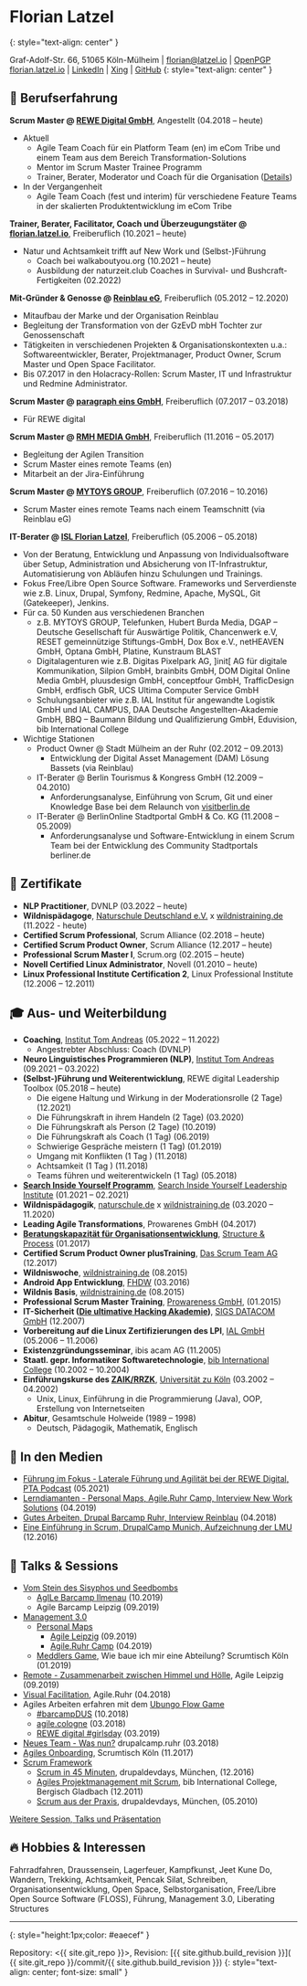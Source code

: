 # Florian Latzel
{: style="text-align: center" }

Graf-Adolf-Str. 66, 51065 Köln-Mülheim |
[florian@latzel.io](mailto:florian@latzel.io) | [OpenPGP](https://keys.openpgp.org/search?q=3F9F644542DD63E82165D376F4F62999C3BA4866)   
[florian.latzel.io](https://florian.latzel.io) | 
[LinkedIn](https://de.linkedin.com/in/florianlatzel/de) | 
[Xing](https://www.xing.com/profile/Florian_Latzel) |
[GitHub](https://github.com/fl3a) 
{: style="text-align: center" }

## 🧪 Berufserfahrung

**Scrum Master @ [REWE Digital GmbH](https://www.rewe-digital.com/)**, 
Angestellt (04.2018 – heute)

- Aktuell
  - Agile Team Coach für ein Platform Team (en) im eCom Tribe 
und einem Team aus dem Bereich Transformation-Solutions 
  - Mentor im Scrum Master Trainee Programm
  - Trainer, Berater, Moderator und Coach für die Organisation 
([Details](https://github.com/fl3a/florian.latzel.io/blob/portfolio/referenzen.md))
- In der Vergangenheit
  -  Agile Team Coach (fest und interim) für verschiedene 
Feature Teams in der skalierten Produktentwicklung im eCom Tribe 

**Trainer, Berater, Facilitator, Coach und Überzeugungstäter @ [florian.latzel.io](
https://florian.latzel.io)**, 
Freiberuflich (10.2021 – heute)

- Natur und Achtsamkeit trifft auf New Work und (Selbst-)Führung 
  - Coach bei walkaboutyou.org (10.2021 – heute)
  - Ausbildung der naturzeit.club Coaches in Survival- und Bushcraft-Fertigkeiten (02.2022)

**Mit-Gründer & Genosse @ [Reinblau eG](https://reinblau.coop/)**, 
Freiberuflich (05.2012 – 12.2020)

- Mitaufbau der Marke und der Organisation Reinblau
- Begleitung der Transformation von der GzEvD mbH Tochter zur Genossenschaft
- Tätigkeiten in verschiedenen Projekten & Organisationskontexten u.a.: 
Softwareentwickler, Berater, Projektmanager, Product Owner, 
Scrum Master und Open Space Facilitator.
- Bis 07.2017 in den Holacracy-Rollen: 
Scrum Master, IT und Infrastruktur und Redmine Administrator.

**Scrum Master @ [paragraph eins GmbH](https://www.paragraph1.de/)**, 
Freiberuflich (07.2017 – 03.2018)

- Für REWE digital
    
**Scrum Master @ [RMH MEDIA GmbH](https://www.rmh-media.com/)**, 
Freiberuflich (11.2016 – 05.2017)

- Begleitung der Agilen Transition
- Scrum Master eines remote Teams (en)
- Mitarbeit an der Jira-Einführung
    
**Scrum Master @ [MYTOYS GROUP](https://mytoysgroup.jobs/)**, 
Freiberuflich (07.2016 – 10.2016)

- Scrum Master eines remote Teams nach einem Teamschnitt (via Reinblau eG)

**IT-Berater @ [ISL Florian Latzel](
https://web.archive.org/web/20190119112329/https://is-loesungen.de/)**, 
Freiberuflich (05.2006 – 05.2018)

- Von der Beratung, Entwicklung und Anpassung von Individualsoftware 
über Setup, Administration und Absicherung von IT-Infrastruktur, Automatisierung von Abläufen 
hinzu Schulungen und Trainings. 
- Fokus Free/Libre Open Source Software. Frameworks und Serverdienste wie z.B. 
Linux, Drupal, Symfony, Redmine, Apache, MySQL, Git (Gatekeeper), Jenkins. 
- Für ca. 50 Kunden aus verschiedenen Branchen
  - z.B. MYTOYS GROUP, Telefunken, Hubert Burda Media, 
    DGAP – Deutsche Gesellschaft für Auswärtige Politik, Chancenwerk e.V, 
    RESET gemeinnützige Stiftungs-GmbH, Dox Box e.V., netHEAVEN GmbH, 
    Optana GmbH, Platine, Kunstraum BLAST
  - Digitalagenturen wie z.B. Digitas Pixelpark AG, 
    ]init[ AG für digitale Kommunikation, Silpion GmbH, brainbits GmbH, 
    DOM Digital Online Media GmbH, pluusdesign GmbH, conceptfour GmbH, 
    TrafficDesign GmbH, erdfisch GbR, UCS Ultima Computer Service GmbH
  - Schulungsanbieter wie z.B. IAL Institut für angewandte Logistik GmbH und IAL CAMPUS, 
    DAA Deutsche Angestellten-Akademie GmbH, BBQ – Baumann Bildung und Qualifizierung GmbH, 
    Eduvision, bib International College
- Wichtige Stationen
  - Product Owner @ Stadt Mülheim an der Ruhr (02.2012 – 09.2013)
    - Entwicklung der Digital Asset Management (DAM) Lösung Bassets (via Reinblau)
  - IT-Berater @ Berlin Tourismus & Kongress GmbH (12.2009 – 04.2010)
    - Anforderungsanalyse, Einführung von Scrum, Git und einer Knowledge Base 
      bei dem Relaunch von [visitberlin.de](https://visitberlin.com)
  - IT-Berater @ BerlinOnline Stadtportal GmbH & Co. KG (11.2008 – 05.2009)
    - Anforderungsanalyse und Software-Entwicklung in einem Scrum Team 
      bei der Entwicklung des Community Stadtportals berliner.de

## 📃 Zertifikate

- **NLP Practitioner**, DVNLP (03.2022 – heute)
- **Wildnispädagoge**, [Naturschule Deutschland e.V.](https://www.naturschule.de/)
x [wildnistraining.de](https://www.wildnistraining.de/) (11.2022 - heute)
- **Certified Scrum Professional**, Scrum Alliance (02.2018 – heute)
- **Certified Scrum Product Owner**, Scrum Alliance (12.2017 – heute)
- **Professional Scrum Master I**, Scrum.org (02.2015 – heute)
- **Novell Certified Linux Administrator**, Novell (01.2010 – heute)
- **Linux Professional Institute Certification 2**, 
  Linux Professional Institute (12.2006 – 12.2011)

## 🎓 Aus- und Weiterbildung

- **Coaching**, 
[Institut Tom Andreas](https://www.tomandreas.de/) 
(05.2022 – 11.2022)
  - Angestrebter Abschluss: Coach (DVNLP)
- **Neuro Linguistisches Programmieren (NLP)**, 
[Institut Tom Andreas](https://www.tomandreas.de/) (09.2021 – 03.2022)
- **(Selbst-)Führung und Weiterentwicklung**, 
REWE digital Leadership Toolbox (05.2018 – heute)
  - Die eigene Haltung und Wirkung in der Moderationsrolle (2 Tage) (12.2021)
  - Die Führungskraft in ihrem Handeln (2 Tage) (03.2020)
  - Die Führungskraft als Person (2 Tage) (10.2019)
  - Die Führungskraft als Coach (1 Tag) (06.2019)
  - Schwierige Gespräche meistern (1 Tag) (01.2019)
  - Umgang mit Konflikten (1 Tag ) (11.2018)
  - Achtsamkeit (1 Tag ) (11.2018)
  - Teams führen und weiterentwickeln (1 Tag) (05.2018)
- [**Search Inside Yourself Programm**](https://siyli.org/search-inside-yourself/), 
[Search Inside Yourself Leadership Institute](https://siyli.org/) (01.2021 – 02.2021)
- **Wildnispädagogik**, 
[naturschule.de](https://www.naturschule.de/) 
x [wildnistraining.de](https://www.wildnistraining.de/) (03.2020 – 11.2020)
- **Leading Agile Transformations**, 
Prowarenes GmbH (04.2017)
- [**Beratungskapazität für Organisationsentwicklung**](
https://www.xing.com/events/beratungskapazitat-organisationsentwicklung-1760671), 
[Structure & Process](http://structureprocess.com/de/) (01.2017)
- **Certified Scrum Product Owner plusTraining**, 
[Das Scrum Team AG](https://www.dasscrumteam.com/de) (12.2017)
- **Wildniswoche**, 
[wildnistraining.de](https://www.wildnistraining.de/) (08.2015)
- **Android App Entwicklung**, 
[FHDW](https://www.fhdw.de/) (03.2016)
- **Wildnis Basis**, 
[wildnistraining.de](https://www.wildnistraining.de/) (08.2015)
- **Professional Scrum Master Training**,
[Prowareness GmbH](
https://web.archive.org/web/20141024140709/http://prowareness.de/training/scrum-master-training/),
(01.2015)
- **IT-Sicherheit ([Die ultimative Hacking Akademie](
https://web.archive.org/web/20071011070950/http://www.sigs-datacom.de/sd/seminare/evt_seminar_show.htm?&TABLE=sd_product&PID=860))**, 
[SIGS DATACOM GmbH](https://www.sigs-datacom.de/) (12.2007)
- **Vorbereitung auf die Linux Zertifizierungen des LPI**, 
[IAL GmbH](https://www.ial.de/) (05.2006 – 11.2006) 
- **Existenzgründungsseminar**, 
ibis acam AG (11.2005)
- **Staatl. gepr. Informatiker Softwaretechnologie**, 
[bib International College](https://www.bib.de/) (10.2002 – 10.2004)
- **Einführungskurse des [ZAIK/RRZK](https://rrzk.uni-koeln.de/)**, 
[Universität zu Köln](https://www.uni-koeln.de/) (03.2002 – 04.2002)
  - Unix, Linux, Einführung in die Programmierung (Java), OOP, Erstellung von Internetseiten
- **Abitur**, 
Gesamtschule Holweide (1989 – 1998)
  - Deutsch, Pädagogik, Mathematik, Englisch

## 📡 In den Medien 
 
- [Führung im Fokus - Laterale Führung und Agilität bei der REWE Digital, PTA Podcast]( 
  https://www.pta-team.com/podcast-episode-8-laterale-fuehrung-agilitaet-rewedigital) (05.2021) 
- [Lerndiamanten - Personal Maps, Agile.Ruhr Camp, Interview New Work Solutions]( 
  https://www.youtube.com/watch?v=n0DS7hRQChk) (04.2019)
- [Gutes Arbeiten, Drupal Barcamp Ruhr, Interview Reinblau]( 
  https://www.youtube.com/watch?v=hCUHM7tSOHI) (04.2018)
- [Eine Einführung in Scrum, DrupalCamp Munich, Aufzeichnung der LMU]( 
  https://videoonline.edu.lmu.de/de/node/9207) (12.2016)

## 🎤 Talks & Sessions

- [Vom Stein des Sisyphos und Seedbombs](
  https://florian.latzel.io/2019/09/22/rueckblick-auf-das-4-agile-leipzig-barcamp.html#von-stein-des-sisyphos-und-seedbombs)
  - [AgILe Barcamp Ilmenau](
    https://www.eventbrite.de/e/agile-barcamp-2019-powered-by-rewe-digital-und-proagilede-tickets-71353192319#) (10.2019)
  - Agile Barcamp Leipzig (09.2019) 
- [Management 3.0](https://florian.latzel.io/tags/management-3-0/)
  - [Personal Maps](https://florian.latzel.io/tags/personal-maps/) 
    - [Agile Leipzig](/2019/09/22/rueckblick-auf-das-4-agile-leipzig-barcamp.html#personal-maps) (09.2019)
    - [Agile.Ruhr Camp](https://florian.latzel.io/2019/04/22/agile-ruhr-hattrick.html#personal-maps) (04.2019)
  - [Meddlers Game](https://management30.com/practice/meddlers/),
     Wie baue ich mir eine Abteilung? Scrumtisch Köln (01.2019)
- [Remote - Zusammenarbeit zwischen Himmel und Hölle](
 https://florian.latzel.io/2019/09/22/rueckblick-auf-das-4-agile-leipzig-barcamp.html#remote), Agile Leipzig (09.2019)
- [Visual Facilitation](
  https://twitter.com/OliverMonneke/status/987689762105458688), Agile.Ruhr (04.2018)
- Agiles Arbeiten erfahren mit dem 
[Ubungo Flow Game](https://www.teamworkblog.de/2016/10/das-ubongo-flow-game.html) 
  - [#barcampDUS](
    https://twitter.com/ebru_sen82/status/1053261964003172352) (10.2018)
  - [agile.cologne](
    https://twitter.com/OliverMonneke/status/972101582144921600) (03.2018)
  - [REWE digital #girlsday](
    https://twitter.com/RicardaKlein/status/1111344524553527301) (03.2019)
- [Neues Team - Was nun?](
  https://florian.latzel.io/neues-team-was-nun.html) drupalcamp.ruhr (03.2018)
- [Agiles Onboarding](
  https://twitter.com/fl3a/status/930894977533607936), Scrumtisch Köln (11.2017) 
- [Scrum Framework](https://florian.latzel.io/tags/scrum/index.html)
  - [Scrum in 45 Minuten](
    https://florian.latzel.io/scrum-45-minuten-drupalcamp-muenchen-2016.html), 
    drupaldevdays, München, (12.2016)
  - [Agiles Projektmanagement mit Scrum](
    https://de.slideshare.net/fl3a/scrum-ausderpraxisbib),
    bib International College, 
    Bergisch Gladbach (12.2011)
  - [Scrum aus der Praxis](
    https://florian.latzel.io/2010/05/12/scrum-aus-der-praxis-drupaldevdays-2010.html), 
    drupaldevdays, München, (05.2010)

[Weitere Session, Talks und Präsentation](
https://florian.latzel.io/tags/session/index.html)

## 🔥 Hobbies & Interessen

Fahrradfahren, Draussensein, Lagerfeuer, Kampfkunst, Jeet Kune Do,  Wandern, 
Trekking, Achtsamkeit, Pencak Silat, Schreiben, Organisationsentwicklung, 
Open Space, Selbstorganisation, Free/Libre Open Source Software (FLOSS), Führung, 
Management 3.0, Liberating Structures

---
{: style="height:1px;color: #eaecef" }

Repository: <{{ site.git_repo }}>, Revision: [{{ site.github.build_revision }}](
{{ site.git_repo }}/commit/{{ site.github.build_revision }})
{: style="text-align: center; font-size: small" }
